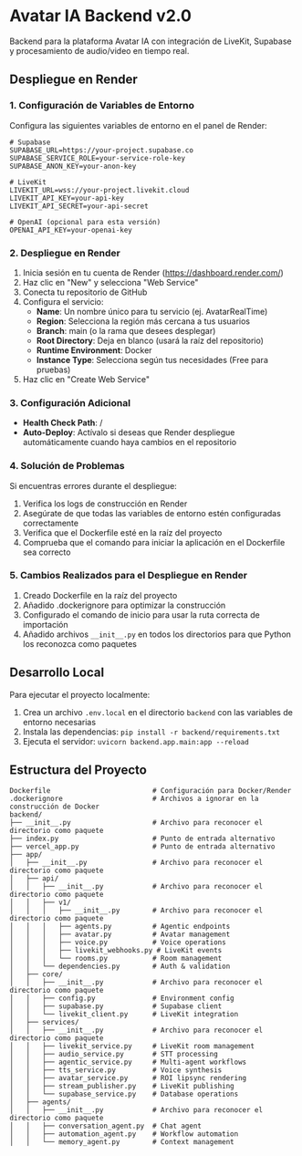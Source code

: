 # Avatar IA Backend v2.0

Backend para la plataforma Avatar IA con integración de LiveKit, Supabase y procesamiento de audio/video en tiempo real.

## Despliegue en Render

### 1. Configuración de Variables de Entorno

Configura las siguientes variables de entorno en el panel de Render:

```
# Supabase
SUPABASE_URL=https://your-project.supabase.co
SUPABASE_SERVICE_ROLE=your-service-role-key
SUPABASE_ANON_KEY=your-anon-key

# LiveKit
LIVEKIT_URL=wss://your-project.livekit.cloud
LIVEKIT_API_KEY=your-api-key
LIVEKIT_API_SECRET=your-api-secret

# OpenAI (opcional para esta versión)
OPENAI_API_KEY=your-openai-key
```

### 2. Despliegue en Render

1. Inicia sesión en tu cuenta de Render (https://dashboard.render.com/)
2. Haz clic en "New" y selecciona "Web Service"
3. Conecta tu repositorio de GitHub
4. Configura el servicio:
   - **Name**: Un nombre único para tu servicio (ej. AvatarRealTime)
   - **Region**: Selecciona la región más cercana a tus usuarios
   - **Branch**: main (o la rama que desees desplegar)
   - **Root Directory**: Deja en blanco (usará la raíz del repositorio)
   - **Runtime Environment**: Docker
   - **Instance Type**: Selecciona según tus necesidades (Free para pruebas)
5. Haz clic en "Create Web Service"

### 3. Configuración Adicional

- **Health Check Path**: /
- **Auto-Deploy**: Actívalo si deseas que Render despliegue automáticamente cuando haya cambios en el repositorio

### 4. Solución de Problemas

Si encuentras errores durante el despliegue:

1. Verifica los logs de construcción en Render
2. Asegúrate de que todas las variables de entorno estén configuradas correctamente
3. Verifica que el Dockerfile esté en la raíz del proyecto
4. Comprueba que el comando para iniciar la aplicación en el Dockerfile sea correcto

### 5. Cambios Realizados para el Despliegue en Render

1. Creado Dockerfile en la raíz del proyecto
2. Añadido .dockerignore para optimizar la construcción
3. Configurado el comando de inicio para usar la ruta correcta de importación
4. Añadido archivos `__init__.py` en todos los directorios para que Python los reconozca como paquetes

## Desarrollo Local

Para ejecutar el proyecto localmente:

1. Crea un archivo `.env.local` en el directorio `backend` con las variables de entorno necesarias
2. Instala las dependencias: `pip install -r backend/requirements.txt`
3. Ejecuta el servidor: `uvicorn backend.app.main:app --reload`

## Estructura del Proyecto

```
Dockerfile                         # Configuración para Docker/Render
.dockerignore                      # Archivos a ignorar en la construcción de Docker
backend/
├── __init__.py                    # Archivo para reconocer el directorio como paquete
├── index.py                       # Punto de entrada alternativo
├── vercel_app.py                  # Punto de entrada alternativo
├── app/
│   ├── __init__.py                # Archivo para reconocer el directorio como paquete
│   ├── api/
│   │   ├── __init__.py            # Archivo para reconocer el directorio como paquete
│   │   ├── v1/
│   │   │   ├── __init__.py        # Archivo para reconocer el directorio como paquete
│   │   │   ├── agents.py          # Agentic endpoints
│   │   │   ├── avatar.py          # Avatar management
│   │   │   ├── voice.py           # Voice operations
│   │   │   ├── livekit_webhooks.py # LiveKit events
│   │   │   └── rooms.py           # Room management
│   │   └── dependencies.py        # Auth & validation
│   ├── core/
│   │   ├── __init__.py            # Archivo para reconocer el directorio como paquete
│   │   ├── config.py              # Environment config
│   │   ├── supabase.py            # Supabase client
│   │   └── livekit_client.py      # LiveKit integration
│   ├── services/
│   │   ├── __init__.py            # Archivo para reconocer el directorio como paquete
│   │   ├── livekit_service.py     # LiveKit room management
│   │   ├── audio_service.py       # STT processing
│   │   ├── agentic_service.py     # Multi-agent workflows
│   │   ├── tts_service.py         # Voice synthesis
│   │   ├── avatar_service.py      # ROI lipsync rendering
│   │   ├── stream_publisher.py    # LiveKit publishing
│   │   └── supabase_service.py    # Database operations
│   ├── agents/
│   │   ├── __init__.py            # Archivo para reconocer el directorio como paquete
│   │   ├── conversation_agent.py  # Chat agent
│   │   ├── automation_agent.py    # Workflow automation
│   │   └── memory_agent.py        # Context management

